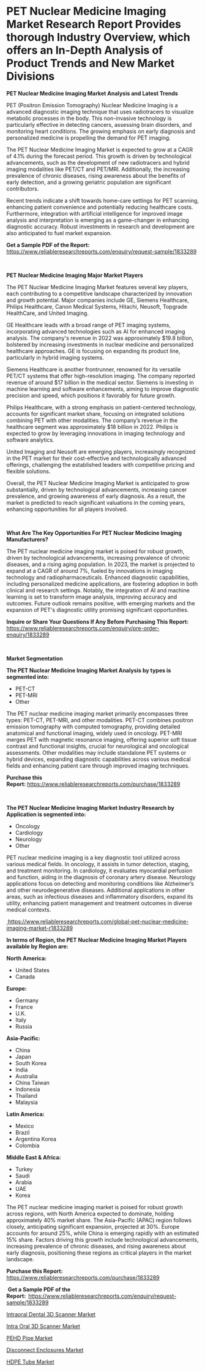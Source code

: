 <p><h1>PET Nuclear Medicine Imaging Market Research Report Provides thorough Industry Overview, which offers an In-Depth Analysis of Product Trends and New Market Divisions</h1></p><p><strong>PET Nuclear Medicine Imaging Market Analysis and Latest Trends</strong></p>
<p><p>PET (Positron Emission Tomography) Nuclear Medicine Imaging is a advanced diagnostic imaging technique that uses radiotracers to visualize metabolic processes in the body. This non-invasive technology is particularly effective in detecting cancers, assessing brain disorders, and monitoring heart conditions. The growing emphasis on early diagnosis and personalized medicine is propelling the demand for PET imaging.</p><p>The PET Nuclear Medicine Imaging Market is expected to grow at a CAGR of 4.1% during the forecast period. This growth is driven by technological advancements, such as the development of new radiotracers and hybrid imaging modalities like PET/CT and PET/MRI. Additionally, the increasing prevalence of chronic diseases, rising awareness about the benefits of early detection, and a growing geriatric population are significant contributors. </p><p>Recent trends indicate a shift towards home-care settings for PET scanning, enhancing patient convenience and potentially reducing healthcare costs. Furthermore, integration with artificial intelligence for improved image analysis and interpretation is emerging as a game-changer in enhancing diagnostic accuracy. Robust investments in research and development are also anticipated to fuel market expansion.</p></p>
<p><strong>Get a Sample PDF of the Report:&nbsp;</strong> <a href="https://www.reliableresearchreports.com/enquiry/request-sample/1833289?utm_campaign=40&utm_medium=2&utm_source=Github&utm_content=ia&utm_term=17102024&utm_id=pet-nuclear-medicine-imaging">https://www.reliableresearchreports.com/enquiry/request-sample/1833289</a></p>
<p>&nbsp;</p>
<p><strong>PET Nuclear Medicine Imaging Major Market Players</strong></p>
<p><p>The PET Nuclear Medicine Imaging Market features several key players, each contributing to a competitive landscape characterized by innovation and growth potential. Major companies include GE, Siemens Healthcare, Philips Healthcare, Canon Medical Systems, Hitachi, Neusoft, Topgrade HealthCare, and United Imaging.</p><p>GE Healthcare leads with a broad range of PET imaging systems, incorporating advanced technologies such as AI for enhanced imaging analysis. The company's revenue in 2022 was approximately $19.8 billion, bolstered by increasing investments in nuclear medicine and personalized healthcare approaches. GE is focusing on expanding its product line, particularly in hybrid imaging systems.</p><p>Siemens Healthcare is another frontrunner, renowned for its versatile PET/CT systems that offer high-resolution imaging. The company reported revenue of around $17 billion in the medical sector. Siemens is investing in machine learning and software enhancements, aiming to improve diagnostic precision and speed, which positions it favorably for future growth.</p><p>Philips Healthcare, with a strong emphasis on patient-centered technology, accounts for significant market share, focusing on integrated solutions combining PET with other modalities. The company’s revenue in the healthcare segment was approximately $18 billion in 2022. Philips is expected to grow by leveraging innovations in imaging technology and software analytics.</p><p>United Imaging and Neusoft are emerging players, increasingly recognized in the PET market for their cost-effective and technologically advanced offerings, challenging the established leaders with competitive pricing and flexible solutions.</p><p>Overall, the PET Nuclear Medicine Imaging Market is anticipated to grow substantially, driven by technological advancements, increasing cancer prevalence, and growing awareness of early diagnosis. As a result, the market is predicted to reach significant valuations in the coming years, enhancing opportunities for all players involved.</p></p>
<p>&nbsp;</p>
<p><strong>What Are The Key Opportunities For PET Nuclear Medicine Imaging Manufacturers?</strong></p>
<p><p>The PET nuclear medicine imaging market is poised for robust growth, driven by technological advancements, increasing prevalence of chronic diseases, and a rising aging population. In 2023, the market is projected to expand at a CAGR of around 7%, fueled by innovations in imaging technology and radiopharmaceuticals. Enhanced diagnostic capabilities, including personalized medicine applications, are fostering adoption in both clinical and research settings. Notably, the integration of AI and machine learning is set to transform image analysis, improving accuracy and outcomes. Future outlook remains positive, with emerging markets and the expansion of PET's diagnostic utility promising significant opportunities.</p></p>
<p><strong>Inquire or Share Your Questions If Any Before Purchasing This Report:</strong> <a href="https://www.reliableresearchreports.com/enquiry/pre-order-enquiry/1833289?utm_campaign=40&utm_medium=2&utm_source=Github&utm_content=ia&utm_term=17102024&utm_id=pet-nuclear-medicine-imaging">https://www.reliableresearchreports.com/enquiry/pre-order-enquiry/1833289</a></p>
<p>&nbsp;</p>
<p><strong>Market Segmentation</strong></p>
<p><strong>The PET Nuclear Medicine Imaging Market Analysis by types is segmented into:</strong></p>
<p><ul><li>PET-CT</li><li>PET-MRI</li><li>Other</li></ul></p>
<p><p>The PET nuclear medicine imaging market primarily encompasses three types: PET-CT, PET-MRI, and other modalities. PET-CT combines positron emission tomography with computed tomography, providing detailed anatomical and functional imaging, widely used in oncology. PET-MRI merges PET with magnetic resonance imaging, offering superior soft tissue contrast and functional insights, crucial for neurological and oncological assessments. Other modalities may include standalone PET systems or hybrid devices, expanding diagnostic capabilities across various medical fields and enhancing patient care through improved imaging techniques.</p></p>
<p><strong>Purchase this Report:&nbsp;</strong><a href="https://www.reliableresearchreports.com/purchase/1833289?utm_campaign=40&utm_medium=2&utm_source=Github&utm_content=ia&utm_term=17102024&utm_id=pet-nuclear-medicine-imaging">https://www.reliableresearchreports.com/purchase/1833289</a></p>
<p>&nbsp;</p>
<p><strong>The PET Nuclear Medicine Imaging Market Industry Research by Application is segmented into:</strong></p>
<p><ul><li>Oncology</li><li>Cardiology</li><li>Neurology</li><li>Other</li></ul></p>
<p><p>PET nuclear medicine imaging is a key diagnostic tool utilized across various medical fields. In oncology, it assists in tumor detection, staging, and treatment monitoring. In cardiology, it evaluates myocardial perfusion and function, aiding in the diagnosis of coronary artery disease. Neurology applications focus on detecting and monitoring conditions like Alzheimer’s and other neurodegenerative diseases. Additional applications in other areas, such as infectious diseases and inflammatory disorders, expand its utility, enhancing patient management and treatment outcomes in diverse medical contexts.</p></p>
<p><a href="https://www.reliableresearchreports.com/global-pet-nuclear-medicine-imaging-market-r1833289?utm_campaign=40&utm_medium=2&utm_source=Github&utm_content=ia&utm_term=17102024&utm_id=pet-nuclear-medicine-imaging">&nbsp;https://www.reliableresearchreports.com/global-pet-nuclear-medicine-imaging-market-r1833289</a></p>
<p><strong>In terms of Region, the PET Nuclear Medicine Imaging Market Players available by Region are:</strong></p>
<p>
    <p> <strong> North America: </strong>
        <ul>
            <li>United States</li>
            <li>Canada</li>
        </ul>
        </p> 
    <p> <strong> Europe: </strong>
        <ul>
            <li>Germany</li>
            <li>France</li>
            <li>U.K.</li>
            <li>Italy</li>
            <li>Russia</li>
        </ul>
        </p> 
    <p> <strong> Asia-Pacific: </strong>
        <ul>
            <li>China</li>
            <li>Japan</li>
            <li>South Korea</li>
            <li>India</li>
            <li>Australia</li>
            <li>China Taiwan</li>
            <li>Indonesia</li>
            <li>Thailand</li>
            <li>Malaysia</li>
        </ul>
        </p> 
    <p> <strong> Latin America: </strong>
        <ul>
            <li>Mexico</li>
            <li>Brazil</li>
            <li>Argentina Korea</li>
            <li>Colombia</li>
        </ul>
        </p> 
    <p> <strong> Middle East & Africa: </strong>
        <ul>
            <li>Turkey</li>
            <li>Saudi</li>
            <li>Arabia</li>
            <li>UAE</li>
            <li>Korea</li>
        </ul>
    </p>
    </p>
<p><p>The PET nuclear medicine imaging market is poised for robust growth across regions, with North America expected to dominate, holding approximately 40% market share. The Asia-Pacific (APAC) region follows closely, anticipating significant expansion, projected at 30%. Europe accounts for around 25%, while China is emerging rapidly with an estimated 15% share. Factors driving this growth include technological advancements, increasing prevalence of chronic diseases, and rising awareness about early diagnosis, positioning these regions as critical players in the market landscape.</p></p>
<p><strong>Purchase this Report: </strong><a href="https://www.reliableresearchreports.com/purchase/1833289?utm_campaign=40&utm_medium=2&utm_source=Github&utm_content=ia&utm_term=17102024&utm_id=pet-nuclear-medicine-imaging">https://www.reliableresearchreports.com/purchase/1833289</a></p>
<p>&nbsp;<strong>Get a Sample PDF of the Report:&nbsp;&nbsp;</strong><a href="https://www.reliableresearchreports.com/enquiry/request-sample/1833289?utm_campaign=40&utm_medium=2&utm_source=Github&utm_content=ia&utm_term=17102024&utm_id=pet-nuclear-medicine-imaging">https://www.reliableresearchreports.com/enquiry/request-sample/1833289</a></p>
<p><strong></strong></p>
<p><p><a href="https://github.com/michaelhall412/Market-Research-Report-List-1/blob/main/intraoral-dental-3d-scanner-market.md?utm_campaign=40&utm_medium=2&utm_source=Github&utm_content=ia&utm_term=17102024&utm_id=pet-nuclear-medicine-imaging">Intraoral Dental 3D Scanner Market</a></p><p><a href="https://github.com/aiko92han/Market-Research-Report-List-1/blob/main/intra-oral-3d-scanner-market.md?utm_campaign=40&utm_medium=2&utm_source=Github&utm_content=ia&utm_term=17102024&utm_id=pet-nuclear-medicine-imaging">Intra Oral 3D Scanner Market</a></p><p><a href="https://www.linkedin.com/pulse/pehd-pipe-market-pulse-66-expansion-blueprint-2024-2031-czlre?utm_campaign=40&utm_medium=2&utm_source=Github&utm_content=ia&utm_term=17102024&utm_id=pet-nuclear-medicine-imaging">PEHD Pipe Market</a></p><p><a href="https://issuu.com/reportprime-2/docs/disconnect-enclosures-market-size-2_4d2f0575bd48b5?utm_campaign=40&utm_medium=2&utm_source=Github&utm_content=ia&utm_term=17102024&utm_id=pet-nuclear-medicine-imaging">Disconnect Enclosures Market</a></p><p><a href="https://www.linkedin.com/pulse/hdpe-tube-market-industry-landscape-growth-trajectories-global-mnhhe?utm_campaign=40&utm_medium=2&utm_source=Github&utm_content=ia&utm_term=17102024&utm_id=pet-nuclear-medicine-imaging">HDPE Tube Market</a></p></p>